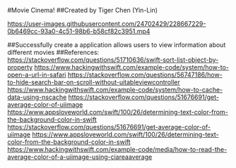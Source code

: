 #Movie Cinema!
##Created by Tiger Chen (Yin-Lin)


https://user-images.githubusercontent.com/24702429/228667229-0b6469cc-93a0-4c51-98b6-b58cf82c3951.mp4



##Successfully create a application allows users to view information about different movies
##References:
https://stackoverflow.com/questions/51710636/swift-sort-list-object-by-property
https://www.hackingwithswift.com/example-code/system/how-to-open-a-url-in-safari
https://stackoverflow.com/questions/56747186/how-to-hide-search-bar-on-scroll-without-uitableviewcontroller
https://www.hackingwithswift.com/example-code/system/how-to-cache-data-using-nscache
https://stackoverflow.com/questions/51676691/get-average-color-of-uiimage
https://www.appsloveworld.com/swift/100/26/determining-text-color-from-the-background-color-in-swift
https://stackoverflow.com/questions/51676691/get-average-color-of-uiimage
https://www.appsloveworld.com/swift/100/26/determining-text-color-from-the-background-color-in-swift
https://www.hackingwithswift.com/example-code/media/how-to-read-the-average-color-of-a-uiimage-using-ciareaaverage
